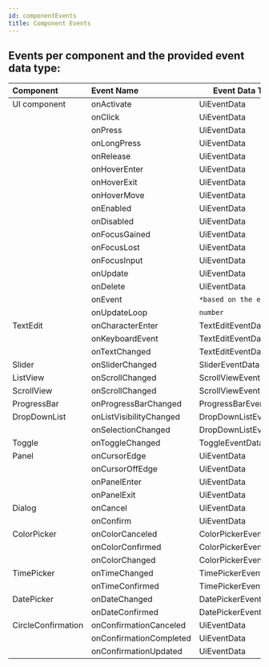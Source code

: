 ```yaml
---
id: componentEvents
title: Component Events
---
```


## Events per component and the provided event data type:

| Component          | Event Name              | Event Data Type       |
| :----------------- | :---------------------- | --------------------- |
| UI component       | onActivate              | UiEventData           |
|                    | onClick                 | UiEventData           |
|                    | onPress                 | UiEventData           |
|                    | onLongPress             | UiEventData           |
|                    | onRelease               | UiEventData           |
|                    | onHoverEnter            | UiEventData           |
|                    | onHoverExit             | UiEventData           |
|                    | onHoverMove             | UiEventData           |
|                    | onEnabled               | UiEventData           |
|                    | onDisabled              | UiEventData           |
|                    | onFocusGained           | UiEventData           |
|                    | onFocusLost             | UiEventData           |
|                    | onFocusInput            | UiEventData           |
|                    | onUpdate                | UiEventData           |
|                    | onDelete                | UiEventData           |
|                    | onEvent                 | `*based on the event` |
|                    | onUpdateLoop            | `number`              |
| TextEdit           | onCharacterEnter        | TextEditEventData     |
|                    | onKeyboardEvent         | TextEditEventData     |
|                    | onTextChanged           | TextEditEventData     |
| Slider             | onSliderChanged         | SliderEventData       |
| ListView           | onScrollChanged         | ScrollViewEventData   |
| ScrollView         | onScrollChanged         | ScrollViewEventData   |
| ProgressBar        | onProgressBarChanged    | ProgressBarEventData  |
| DropDownList       | onListVisibilityChanged | DropDownListEventData |
|                    | onSelectionChanged      | DropDownListEventData |
| Toggle             | onToggleChanged         | ToggleEventData       |
| Panel              | onCursorEdge            | UiEventData           |
|                    | onCursorOffEdge         | UiEventData           |
|                    | onPanelEnter            | UiEventData           |
|                    | onPanelExit             | UiEventData           |
| Dialog             | onCancel                | UiEventData           |
|                    | onConfirm               | UiEventData           |
| ColorPicker        | onColorCanceled         | ColorPickerEventData  |
|                    | onColorConfirmed        | ColorPickerEventData  |
|                    | onColorChanged          | ColorPickerEventData  |
| TimePicker         | onTimeChanged           | TimePickerEventData   |
|                    | onTimeConfirmed         | TimePickerEventData   |
| DatePicker         | onDateChanged           | DatePickerEventData   |
|                    | onDateConfirmed         | DatePickerEventData   |
| CircleConfirmation | onConfirmationCanceled  | UiEventData           |
|                    | onConfirmationCompleted | UiEventData           |
|                    | onConfirmationUpdated   | UiEventData           |
